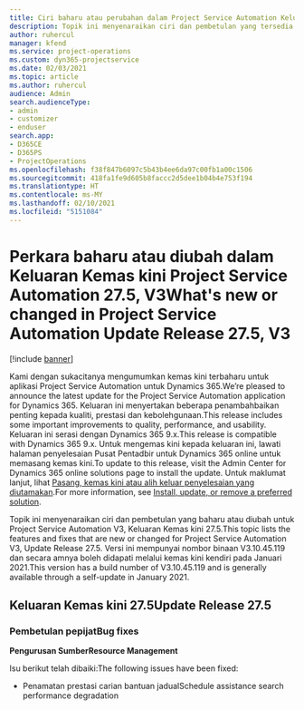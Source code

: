 ```yaml
---
title: Ciri baharu atau perubahan dalam Project Service Automation Keluaran Kemas Kini 27.5 Hotfix, V3
description: Topik ini menyenaraikan ciri dan pembetulan yang tersedia dalam Project Service Automation Keluaran Kemas kini 27.5 Hotfix, V3.
author: ruhercul
manager: kfend
ms.service: project-operations
ms.custom: dyn365-projectservice
ms.date: 02/03/2021
ms.topic: article
ms.author: ruhercul
audience: Admin
search.audienceType:
- admin
- customizer
- enduser
search.app:
- D365CE
- D365PS
- ProjectOperations
ms.openlocfilehash: f38f847b6097c5b43b4ee6da97c00fb1a00c1506
ms.sourcegitcommit: 418fa1fe9d605b8faccc2d5dee1b04b4e753f194
ms.translationtype: HT
ms.contentlocale: ms-MY
ms.lasthandoff: 02/10/2021
ms.locfileid: "5151084"
---
```

# <a name="whats-new-or-changed-in-project-service-automation-update-release-275-v3"></a><span data-ttu-id="f59d8-103">Perkara baharu atau diubah dalam Keluaran Kemas kini Project Service Automation 27.5, V3</span><span class="sxs-lookup"><span data-stu-id="f59d8-103">What's new or changed in Project Service Automation Update Release 27.5, V3</span></span>

[!include [banner](../includes/psa-now-project-operations.md)]

<span data-ttu-id="f59d8-104">Kami dengan sukacitanya mengumumkan kemas kini terbaharu untuk aplikasi Project Service Automation untuk Dynamics 365.</span><span class="sxs-lookup"><span data-stu-id="f59d8-104">We’re pleased to announce the latest update for the Project Service Automation application for Dynamics 365.</span></span> <span data-ttu-id="f59d8-105">Keluaran ini menyertakan beberapa penambahbaikan penting kepada kualiti, prestasi dan kebolehgunaan.</span><span class="sxs-lookup"><span data-stu-id="f59d8-105">This release includes some important improvements to quality, performance, and usability.</span></span> <span data-ttu-id="f59d8-106">Keluaran ini serasi dengan Dynamics 365 9.x.</span><span class="sxs-lookup"><span data-stu-id="f59d8-106">This release is compatible with Dynamics 365 9.x.</span></span> <span data-ttu-id="f59d8-107">Untuk mengemas kini kepada keluaran ini, lawati halaman penyelesaian Pusat Pentadbir untuk Dynamics 365 online untuk memasang kemas kini.</span><span class="sxs-lookup"><span data-stu-id="f59d8-107">To update to this release, visit the Admin Center for Dynamics 365 online solutions page to install the update.</span></span> <span data-ttu-id="f59d8-108">Untuk maklumat lanjut, lihat [Pasang, kemas kini atau alih keluar penyelesaian yang diutamakan](https://docs.microsoft.com/power-platform/admin/install-remove-preferred-solution).</span><span class="sxs-lookup"><span data-stu-id="f59d8-108">For more information, see [Install, update, or remove a preferred solution](https://docs.microsoft.com/power-platform/admin/install-remove-preferred-solution).</span></span>

<span data-ttu-id="f59d8-109">Topik ini menyenaraikan ciri dan pembetulan yang baharu atau diubah untuk Project Service Automation V3, Keluaran Kemas kini 27.5.</span><span class="sxs-lookup"><span data-stu-id="f59d8-109">This topic lists the features and fixes that are new or changed for Project Service Automation V3, Update Release 27.5.</span></span> <span data-ttu-id="f59d8-110">Versi ini mempunyai nombor binaan V3.10.45.119 dan secara amnya boleh didapati melalui kemas kini kendiri pada Januari 2021.</span><span class="sxs-lookup"><span data-stu-id="f59d8-110">This version has a build number of V3.10.45.119 and is generally available through a self-update in January 2021.</span></span>

## <a name="update-release-275"></a><span data-ttu-id="f59d8-111">Keluaran Kemas kini 27.5</span><span class="sxs-lookup"><span data-stu-id="f59d8-111">Update Release 27.5</span></span>

### <a name="bug-fixes"></a><span data-ttu-id="f59d8-112">Pembetulan pepijat</span><span class="sxs-lookup"><span data-stu-id="f59d8-112">Bug fixes</span></span>


<span data-ttu-id="f59d8-113">**Pengurusan Sumber**</span><span class="sxs-lookup"><span data-stu-id="f59d8-113">**Resource Management**</span></span>

<span data-ttu-id="f59d8-114">Isu berikut telah dibaiki:</span><span class="sxs-lookup"><span data-stu-id="f59d8-114">The following issues have been fixed:</span></span>

- <span data-ttu-id="f59d8-115">Penamatan prestasi carian bantuan jadual</span><span class="sxs-lookup"><span data-stu-id="f59d8-115">Schedule assistance search performance degradation</span></span>
